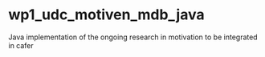 # wp1_udc_motiven_mdb_java
Java implementation of the ongoing research in motivation to be integrated in cafer 
